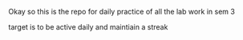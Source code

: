 Okay so this is the repo for daily practice of all the lab work in sem 3 

target is to be active daily and maintiain a streak
